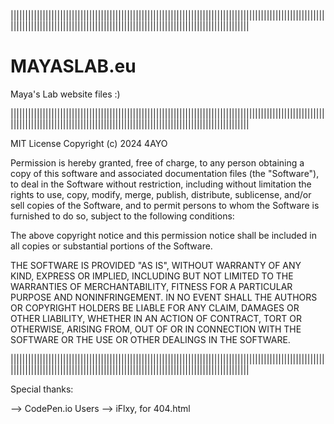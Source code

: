 ||||||||||||||||||||||||||||||||||||||||||||||||||||||||||||||||||||||||||||||||||||||||||||||||||||||||||||||||||||||||||||||||||||||||||||||||||||||||||||||||||||||||||||||||||||||||||||||

# MAYASLAB.eu
Maya's Lab website files :)

||||||||||||||||||||||||||||||||||||||||||||||||||||||||||||||||||||||||||||||||||||||||||||||||||||||||||||||||||||||||||||||||||||||||||||||||||||||||||||||||||||||||||||||||||||||||||||||

MIT License
Copyright (c) 2024 4AYO

Permission is hereby granted, free of charge, to any person obtaining a copy
of this software and associated documentation files (the "Software"), to deal
in the Software without restriction, including without limitation the rights
to use, copy, modify, merge, publish, distribute, sublicense, and/or sell
copies of the Software, and to permit persons to whom the Software is
furnished to do so, subject to the following conditions:

The above copyright notice and this permission notice shall be included in all
copies or substantial portions of the Software.

THE SOFTWARE IS PROVIDED "AS IS", WITHOUT WARRANTY OF ANY KIND, EXPRESS OR
IMPLIED, INCLUDING BUT NOT LIMITED TO THE WARRANTIES OF MERCHANTABILITY,
FITNESS FOR A PARTICULAR PURPOSE AND NONINFRINGEMENT. IN NO EVENT SHALL THE
AUTHORS OR COPYRIGHT HOLDERS BE LIABLE FOR ANY CLAIM, DAMAGES OR OTHER
LIABILITY, WHETHER IN AN ACTION OF CONTRACT, TORT OR OTHERWISE, ARISING FROM,
OUT OF OR IN CONNECTION WITH THE SOFTWARE OR THE USE OR OTHER DEALINGS IN THE
SOFTWARE.

||||||||||||||||||||||||||||||||||||||||||||||||||||||||||||||||||||||||||||||||||||||||||||||||||||||||||||||||||||||||||||||||||||||||||||||||||||||||||||||||||||||||||||||||||||||||||||||

Special thanks:

--> CodePen.io Users
--> iFlxy, for 404.html
